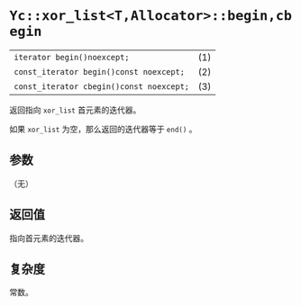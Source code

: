 # `Yc::xor_list<T,Allocator>::begin,cbegin`

|||
|:-|:-|
|`iterator begin()noexcept;`|(1)|
|`const_iterator begin()const noexcept;`|(2)|
|`const_iterator cbegin()const noexcept;`|(3)|

返回指向 `xor_list` 首元素的迭代器。

如果 `xor_list` 为空，那么返回的迭代器等于 `end()` 。

## 参数

（无）

## 返回值

指向首元素的迭代器。

## 复杂度

常数。
